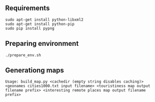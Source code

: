 Requirements
------------
```
sudo apt-get install python-libxml2
sudo apt-get install python-pip
sudo pip install pypng
```

Preparing environment
---------------------
```
./prepare_env.sh
```

Generationg maps
----------------
```
Usage: build_map.py <cachedir (empty string disables caching)> <geonames cities1000.txt input filename> <touristiness map output filename prefix> <interesting remote places map output filename prefix>
```
